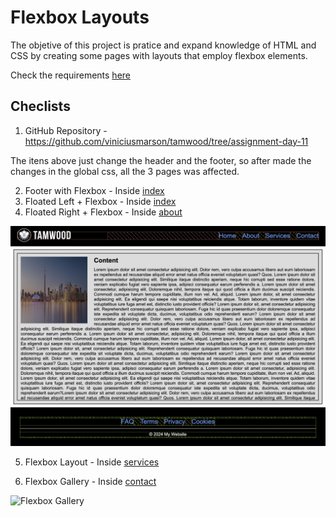 # Flexbox Layouts

The objetive of this project is pratice and expand knowledge of HTML and CSS by creating some pages with layouts
that employ flexbox elements.

Check the requirements [here](/flexbox-layouts/docs/Assignment%20-%20CSS%20Flexbox%20Layouts.pdf)

## Checlists 

1. GitHub Repository - https://github.com/viniciusmarson/tamwood/tree/assignment-day-11

The itens above just change the header and the footer, so after made the changes in the global css, all the 3 pages was affected.

2. Footer with Flexbox - Inside [index](./index.html)
3. Floated Left + Flexbox - Inside [index](./index.html)
4. Floated Right + Flexbox - Inside [about](./about.html)

![Flexbox](./assets/flexbox.png)

5. Flexbox Layout - Inside [services](./services.html)

6. Flexbox Gallery - Inside [contact](./contact.html)

![Flexbox Gallery](./assets/flex-box-gallery.png.png)